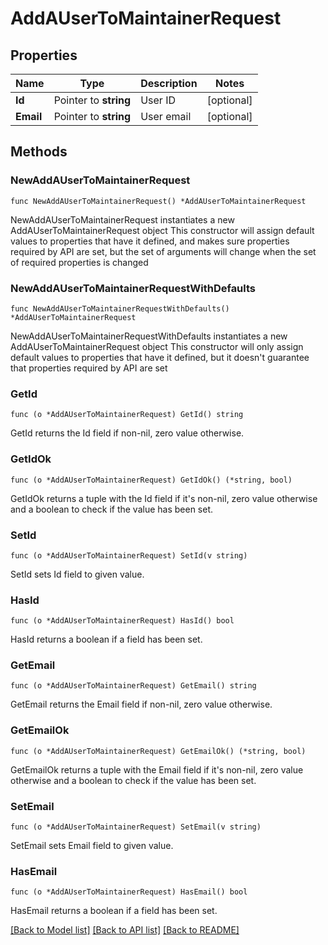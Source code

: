# AddAUserToMaintainerRequest

## Properties

Name | Type | Description | Notes
------------ | ------------- | ------------- | -------------
**Id** | Pointer to **string** | User ID | [optional] 
**Email** | Pointer to **string** | User email | [optional] 

## Methods

### NewAddAUserToMaintainerRequest

`func NewAddAUserToMaintainerRequest() *AddAUserToMaintainerRequest`

NewAddAUserToMaintainerRequest instantiates a new AddAUserToMaintainerRequest object
This constructor will assign default values to properties that have it defined,
and makes sure properties required by API are set, but the set of arguments
will change when the set of required properties is changed

### NewAddAUserToMaintainerRequestWithDefaults

`func NewAddAUserToMaintainerRequestWithDefaults() *AddAUserToMaintainerRequest`

NewAddAUserToMaintainerRequestWithDefaults instantiates a new AddAUserToMaintainerRequest object
This constructor will only assign default values to properties that have it defined,
but it doesn't guarantee that properties required by API are set

### GetId

`func (o *AddAUserToMaintainerRequest) GetId() string`

GetId returns the Id field if non-nil, zero value otherwise.

### GetIdOk

`func (o *AddAUserToMaintainerRequest) GetIdOk() (*string, bool)`

GetIdOk returns a tuple with the Id field if it's non-nil, zero value otherwise
and a boolean to check if the value has been set.

### SetId

`func (o *AddAUserToMaintainerRequest) SetId(v string)`

SetId sets Id field to given value.

### HasId

`func (o *AddAUserToMaintainerRequest) HasId() bool`

HasId returns a boolean if a field has been set.

### GetEmail

`func (o *AddAUserToMaintainerRequest) GetEmail() string`

GetEmail returns the Email field if non-nil, zero value otherwise.

### GetEmailOk

`func (o *AddAUserToMaintainerRequest) GetEmailOk() (*string, bool)`

GetEmailOk returns a tuple with the Email field if it's non-nil, zero value otherwise
and a boolean to check if the value has been set.

### SetEmail

`func (o *AddAUserToMaintainerRequest) SetEmail(v string)`

SetEmail sets Email field to given value.

### HasEmail

`func (o *AddAUserToMaintainerRequest) HasEmail() bool`

HasEmail returns a boolean if a field has been set.


[[Back to Model list]](../README.md#documentation-for-models) [[Back to API list]](../README.md#documentation-for-api-endpoints) [[Back to README]](../README.md)


